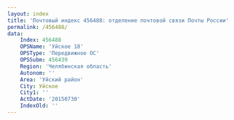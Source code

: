 ```yaml
---
layout: index
title: 'Почтовый индекс 456488: отделение почтовой связи Почты России'
permalink: /456488/
data:
    Index: 456488
    OPSName: 'Уйское 18'
    OPSType: 'Передвижное ОС'
    OPSSubm: 456439
    Region: 'Челябинская область'
    Autonom: ''
    Area: 'Уйский район'
    City: Уйское
    City1: ''
    ActDate: '20150730'
    IndexOld: ''
---
```


